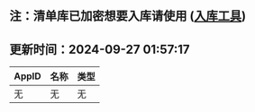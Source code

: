 ## 注：清单库已加密想要入库请使用 ([入库工具](https://github.com/BlankTMing/ManifestAutoUpdate/releases))

## 更新时间：2024-09-27 01:57:17
| AppID | 名称 | 类型  |
| :-------------------- | :----------------------------- | :----------- |
| 无 | 无 | 无 |
